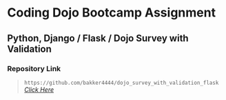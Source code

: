 # Coding Dojo Bootcamp Assignment
## Python, Django / Flask / Dojo Survey with Validation

### Repository Link  

> ``` https://github.com/bakker4444/dojo_survey_with_validation_flask ```  
> _[Click Here](https://github.com/bakker4444/dojo_survey_with_validation_flask)_  
